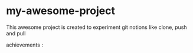 # my-awesome-project

This awesome project is created to experiment git notions like clone, push and pull


achievements : 

